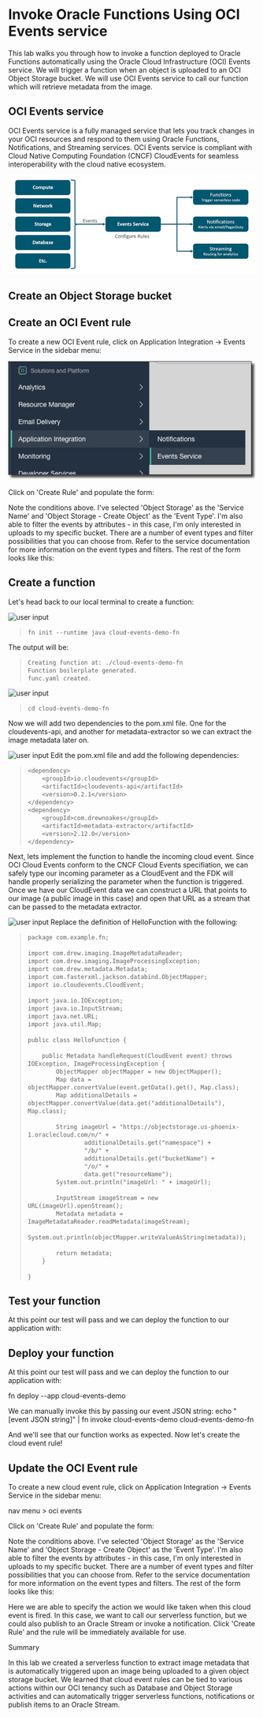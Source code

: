 # Invoke Oracle Functions Using OCI Events service

This lab walks you through how to invoke a function deployed to Oracle Functions
automatically using the Oracle Cloud Infrastructure (OCI) Events service. We will 
trigger a function when an object is uploaded to an OCI Object Storage bucket. We 
will use OCI Events service to call our function which will retrieve metadata from 
the image.

## OCI Events service

OCI Events service is a fully managed service that lets you track changes in your 
OCI resources and respond to them using Oracle Functions, Notifications, and Streaming 
services. OCI Events service is compliant with Cloud Native Computing Foundation (CNCF) 
CloudEvents for seamless interoperability with the cloud native ecosystem.

![OCI Events Service](images/oci-events-service.jpg)

## Create an Object Storage bucket



## Create an OCI Event rule

To create a new OCI Event rule, click on Application Integration -> Events Service in 
the sidebar menu:

![OCI Nav Menu > Events](images/oci-events-nav-menu.jpg)

Click on 'Create Rule' and populate the form:



Note the conditions above. I've selected 'Object Storage' as the 'Service Name' and 'Object Storage - Create Object' as the 'Event Type'. I'm also able to filter the events by attributes - in this case, I'm only interested in uploads to my specific bucket. There are a number of event types and filter possibilities that you can choose from. Refer to the service documentation for more information on the event types and filters. The rest of the form looks like this:






## Create a function

Let's head back to our local terminal to create a function:

![user input](images/userinput.png)
>```
> fn init --runtime java cloud-events-demo-fn
>```

The output will be:

>```
> Creating function at: ./cloud-events-demo-fn
> Function boilerplate generated.
> func.yaml created.
>```

![user input](images/userinput.png)
>```
> cd cloud-events-demo-fn
>```

Now we will add two dependencies to the pom.xml file. One for the cloudevents-api, 
and another for metadata-extractor so we can extract the image metadata later on. 

![user input](images/userinput.png) Edit the pom.xml file and add the following dependencies:
>```
> <dependency>
>     <groupId>io.cloudevents</groupId>
>     <artifactId>cloudevents-api</artifactId>
>     <version>0.2.1</version>
> </dependency>
> <dependency>
>     <groupId>com.drewnoakes</groupId>
>     <artifactId>metadata-extractor</artifactId>
>     <version>2.12.0</version>
> </dependency>
>```

Next, lets implement the function to handle the incoming cloud event. Since OCI Cloud 
Events conform to the CNCF Cloud Events specifiation, we can safely type our incoming 
parameter as a CloudEvent and the FDK will handle properly serializing the parameter 
when the function is triggered. Once we have our CloudEvent data we can construct a URL 
that points to our image (a public image in this case) and open that URL as a stream that 
can be passed to the metadata extractor.

![user input](images/userinput.png) Replace the definition of HelloFunction with the following:
>```
> package com.example.fn;
> 
> import com.drew.imaging.ImageMetadataReader;
> import com.drew.imaging.ImageProcessingException;
> import com.drew.metadata.Metadata;
> import com.fasterxml.jackson.databind.ObjectMapper;
> import io.cloudevents.CloudEvent;
> 
> import java.io.IOException;
> import java.io.InputStream;
> import java.net.URL;
> import java.util.Map;
> 
> public class HelloFunction {
> 
>     public Metadata handleRequest(CloudEvent event) throws IOException, ImageProcessingException {
>         ObjectMapper objectMapper = new ObjectMapper();
>         Map data = objectMapper.convertValue(event.getData().get(), Map.class);
>         Map additionalDetails = objectMapper.convertValue(data.get("additionalDetails"), Map.class);
> 
>         String imageUrl = "https://objectstorage.us-phoenix-1.oraclecloud.com/n/" +
>                 additionalDetails.get("namespace") +
>                 "/b/" +
>                 additionalDetails.get("bucketName") +
>                 "/o/" +
>                 data.get("resourceName");
>         System.out.println("imageUrl: " + imageUrl);
> 
>         InputStream imageStream = new URL(imageUrl).openStream();
>         Metadata metadata = ImageMetadataReader.readMetadata(imageStream);
>         System.out.println(objectMapper.writeValueAsString(metadata));
> 
>         return metadata;
>     }
> 
> }
>```

## Test your function

At this point our test will pass and we can deploy the function to our application with:




## Deploy your function

At this point our test will pass and we can deploy the function to our application with:

fn deploy --app cloud-events-demo

We can manually invoke this by passing our event JSON string:
echo "[event JSON string]" | fn invoke cloud-events-demo cloud-events-demo-fn

And we'll see that our function works as expected. Now let's create the cloud event rule! 


## Update the OCI Event rule

To create a new cloud event rule, click on Application Integration -> Events Service in the sidebar menu:

nav menu > oci events

Click on 'Create Rule' and populate the form:

Note the conditions above. I've selected 'Object Storage' as the 'Service Name' and 'Object Storage - Create Object' as the 'Event Type'. I'm also able to filter the events by attributes - in this case, I'm only interested in uploads to my specific bucket. There are a number of event types and filter possibilities that you can choose from. Refer to the service documentation for more information on the event types and filters. The rest of the form looks like this:

Here we are able to specify the action we would like taken when this cloud event is fired. In this case, we want to call our serverless function, but we could also publish to an Oracle Stream or invoke a notification. Click 'Create Rule' and the rule will be immediately available for use.

Summary

In this lab we created a serverless function to extract image metadata that is automatically triggered upon an image being uploaded to a given object storage bucket. We learned that cloud event rules can be tied to various actions within our OCI tenancy such as Database and Object Storage activities and can automatically trigger serverless functions, notifications or publish items to an Oracle Stream.





